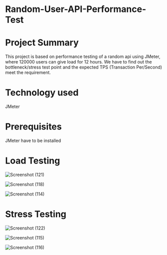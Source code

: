 # Random-User-API-Performance-Test


# Project Summary
This project is based on performance testing of a random api using JMeter, where 120000 users can give load for 12 hours. We have to  find out the 
bottleneck/stress test point and the expected TPS (Transaction Per/Second) meet the requirement.

# Technology used
JMeter

# Prerequisites
JMeter have to be installed

# Load Testing


![Screenshot (121)](https://github.com/MaishaBKH12/Random-User-API-Performance-Test/assets/134250302/22b07d1e-4375-48b6-a36c-0032afe4361e)

![Screenshot (118)](https://github.com/MaishaBKH12/Random-User-API-Performance-Test/assets/134250302/7fe41297-9a0e-4b69-ac94-1b60b75ccf59)


![Screenshot (114)](https://github.com/MaishaBKH12/Random-User-API-Performance-Test/assets/134250302/219b428c-8eff-4aa3-adbd-8e57d40cc8f0)



# Stress Testing
![Screenshot (122)](https://github.com/MaishaBKH12/Random-User-API-Performance-Test/assets/134250302/a950b43e-db2d-4100-a3df-ce65de6ddcd5)


![Screenshot (115)](https://github.com/MaishaBKH12/Random-User-API-Performance-Test/assets/134250302/4c54723e-6033-4b76-bc31-189c489dfefb)



![Screenshot (116)](https://github.com/MaishaBKH12/Random-User-API-Performance-Test/assets/134250302/af85ed94-35cf-4871-b7f6-49b72d02f469)
